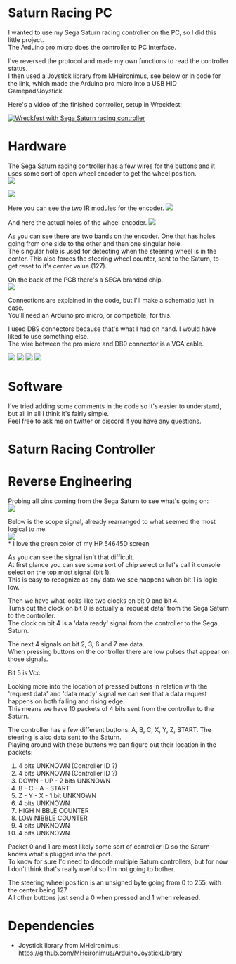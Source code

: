 # Saturn Racing PC

I wanted to use my Sega Saturn racing controller on the PC, so I did this little project.  
The Arduino pro micro does the controller to PC interface.  

I've reversed the protocol and made my own functions to read the controller status.  
I then used a Joystick library from MHeironimus, see below or in code for the link, which made the Arduino pro micro into a USB HID Gamepad/Joystick.  

Here's a video of the finished controller, setup in Wreckfest:

[![Wreckfest with Sega Saturn racing controller](https://img.youtube.com/vi/E5IDyN7Fv7s/0.jpg)](https://www.youtube.com/watch?v=E5IDyN7Fv7s)

# Hardware

The Sega Saturn racing controller has a few wires for the buttons and it uses some sort of open wheel encoder to get the wheel position.  
<img src="./pics/Saturn Racing Controller PCB 1.jpg">   

<img src="./pics/Saturn Racing Controller PCB 2.jpg">  

Here you can see the two IR modules for the encoder.
<img src="./pics/Saturn Racing Controller encoder 1.jpg">   

And here the actual holes of the wheel encoder.
<img src="./pics/Saturn Racing Controller encoder 2.jpg">   

As you can see there are two bands on the encoder. One that has holes going from one side to the other and then one singular hole.  
The singular hole is used for detecting when the steering wheel is in the center.
This also forces the steering wheel counter, sent to the Saturn, to get reset to it's center value (127).


On the back of the PCB there's a SEGA branded chip.  
<img src="./pics/Saturn Racing Controller unknown SEGA chip.jpg">  

Connections are explained in the code, but I'll make a schematic just in case.  
You'll need an Arduino pro micro, or compatible, for this.  

I used DB9 connectors because that's what I had on hand. I would have liked to use something else.  
The wire between the pro micro and DB9 connector is a VGA cable.  

<img src="./arduino pro micro/Schematic/Schematic.png">  

<img src="./pics/Arduino Pro Micro cable.jpg">  

<img src="./pics/Saturn Racing Controller new wiring 1.jpg">  

<img src="./pics/Saturn Racing Controller new wiring 2.jpg">  

# Software

I've tried adding some comments in the code so it's easier to understand, but all in all I think it's fairly simple.  
Feel free to ask me on twitter or discord if you have any questions.  

# Saturn Racing Controller


# Reverse Engineering

Probing all pins coming from the Sega Saturn to see what's going on:  
<img src="./pics/Saturn Racing Controller PCB Logic Analyzer 1.jpg">  

Below is the scope signal, already rearranged to what seemed the most logical to me.  
<img src="./pics/Saturn Racing Controller PCB Logic Analyzer 2.jpg">  
\* I love the green color of my HP 54645D screen

As you can see the signal isn't that difficult.  
At first glance you can see some sort of chip select or let's call it console select on the top most signal (bit 1).  
This is easy to recognize as any data we see happens when bit 1 is logic low.  

Then we have what looks like two clocks on bit 0 and bit 4.  
Turns out the clock on bit 0 is actually a 'request data' from the Sega Saturn to the controller.  
The clock on bit 4 is a 'data ready' signal from the controller to the Sega Saturn.  

The next 4 signals on bit 2, 3, 6 and 7 are data.  
When pressing buttons on the controller there are low pulses that appear on those signals.  

Bit 5 is Vcc.  


Looking more into the location of pressed buttons in relation with the 'request data' and 'data ready' signal we can see that a data request happens on both falling and rising edge.  
This means we have 10 packets of 4 bits sent from the controller to the Saturn.  


The controller has a few different buttons: A, B, C, X, Y, Z, START. The steering is also data sent to the Saturn.  
Playing around with these buttons we can figure out their location in the packets:  

1. 4 bits UNKNOWN (Controller ID ?)
2. 4 bits UNKNOWN (Controller ID ?)
3. DOWN - UP - 2 bits UNKNOWN
4. B - C - A - START
5. Z - Y - X - 1 bit UNKNOWN
6. 4 bits UNKNOWN
7. HIGH NIBBLE COUNTER
8. LOW NIBBLE COUNTER
9. 4 bits UNKNOWN
10. 4 bits UNKNOWN

Packet 0 and 1 are most likely some sort of controller ID so the Saturn knows what's plugged into the port.  
To know for sure I'd need to decode multiple Saturn controllers, but for now I don't think that's really useful so I'm not going to bother.  


The steering wheel position is an unsigned byte going from 0 to 255, with the center being 127.  
All other buttons just send a 0 when pressed and 1 when released.  

# Dependencies

- Joystick library from MHeironimus: https://github.com/MHeironimus/ArduinoJoystickLibrary  

